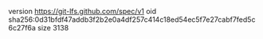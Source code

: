 version https://git-lfs.github.com/spec/v1
oid sha256:0d31bfdf47addb3f2b2e0a4df257c414c18ed54ec5f7e27cabf7fed5c6c27f6a
size 3138
